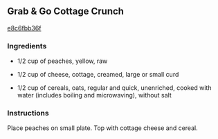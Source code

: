 ## Grab & Go Cottage Crunch

[e8c6fbb36f](http://www.kraftrecipes.com/recipes/grab-go-cottage-crunch-119577.aspx)

### Ingredients

 - 1/2 cup of peaches, yellow, raw

 - 1/2 cup of cheese, cottage, creamed, large or small curd

 - 1/2 cup of cereals, oats, regular and quick, unenriched, cooked with water (includes boiling and microwaving), without salt

### Instructions

Place peaches on small plate. Top with cottage cheese and cereal.